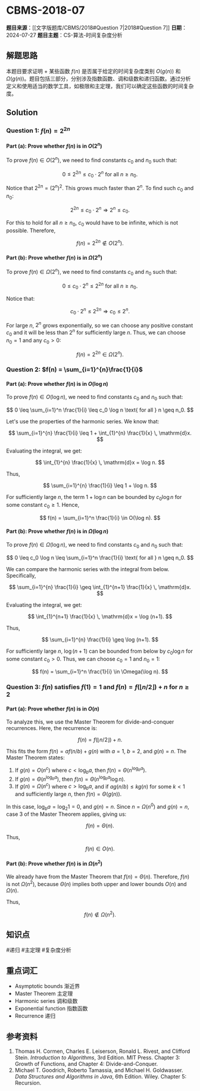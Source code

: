 # CBMS-2018-07

**题目来源**：[[文字版题库/CBMS/2018#Question 7|2018#Question 7]]
**日期**：2024-07-27
**题目主题**：CS-算法-时间复杂度分析

## 解题思路

本题目要求证明 + 某些函数 $f(n)$ 是否属于给定的时间复杂度类别 $O(g(n))$ 和 $\Omega(g(n))$。题目包括三部分，分别涉及指数函数、调和级数和递归函数。通过分析定义和使用适当的数学工具，如极限和主定理，我们可以确定这些函数的时间复杂度。

## Solution

### Question 1: $f(n) = 2^{2n}$

#### Part (a): Prove whether $f(n)$ is in $O(2^n)$

To prove $f(n) \in O(2^n)$, we need to find constants $c_0$ and $n_0$ such that:

$$
 0 \leq 2^{2n} \leq c_0 \cdot 2^n \text{ for all } n \geq n_0. 
$$

Notice that $2^{2n} = (2^n)^2$. This grows much faster than $2^n$. To find such $c_0$ and $n_0$:

$$
 2^{2n} \leq c_0 \cdot 2^n \Rightarrow 2^n \leq c_0. 
$$

For this to hold for all $n \geq n_0$, $c_0$ would have to be infinite, which is not possible. Therefore,

$$
 f(n) = 2^{2n} \notin O(2^n). 
$$

#### Part (b): Prove whether $f(n)$ is in $\Omega(2^n)$

To prove $f(n) \in \Omega(2^n)$, we need to find constants $c_0$ and $n_0$ such that:

$$
 0 \leq c_0 \cdot 2^n \leq 2^{2n} \text{ for all } n \geq n_0. 
$$

Notice that:

$$
 c_0 \cdot 2^n \leq 2^{2n} \Rightarrow c_0 \leq 2^n. 
$$

For large $n$, $2^n$ grows exponentially, so we can choose any positive constant $c_0$ and it will be less than $2^n$ for sufficiently large $n$. Thus, we can choose $n_0 = 1$ and any $c_0 > 0$:

$$
 f(n) = 2^{2n} \in \Omega(2^n). 
$$

### Question 2: $f(n) = \sum_{i=1}^{n}\frac{1}{i}$

#### Part (a): Prove whether $f(n)$ is in $O(\log n)$

To prove $f(n) \in O(\log n)$, we need to find constants $c_0$ and $n_0$ such that:

$$
 0 \leq \sum_{i=1}^n \frac{1}{i} \leq c_0 \log n \text{ for all } n \geq n_0. 
$$

Let's use the properties of the harmonic series. We know that:

$$
 \sum_{i=1}^{n} \frac{1}{i} \leq 1 + \int_{1}^{n} \frac{1}{x} \, \mathrm{d}x. 
$$

Evaluating the integral, we get:

$$
 \int_{1}^{n} \frac{1}{x} \, \mathrm{d}x = \log n. 
$$

Thus,

$$
 \sum_{i=1}^{n} \frac{1}{i} \leq 1 + \log n. 
$$

For sufficiently large $n$, the term $1 + \log n$ can be bounded by $c_0 \log n$ for some constant $c_0 \geq 1$. Hence,

$$
 f(n) = \sum_{i=1}^n \frac{1}{i} \in O(\log n). 
$$

#### Part (b): Prove whether $f(n)$ is in $\Omega(\log n)$

To prove $f(n) \in \Omega(\log n)$, we need to find constants $c_0$ and $n_0$ such that:

$$
 0 \leq c_0 \log n \leq \sum_{i=1}^n \frac{1}{i} \text{ for all } n \geq n_0. 
$$

We can compare the harmonic series with the integral from below. Specifically,

$$
 \sum_{i=1}^{n} \frac{1}{i} \geq \int_{1}^{n+1} \frac{1}{x} \, \mathrm{d}x. 
$$

Evaluating the integral, we get:

$$
 \int_{1}^{n+1} \frac{1}{x} \, \mathrm{d}x = \log (n+1). 
$$

Thus,

$$
 \sum_{i=1}^{n} \frac{1}{i} \geq \log (n+1). 
$$

For sufficiently large $n$, $\log (n+1)$ can be bounded from below by $c_0 \log n$ for some constant $c_0 > 0$. Thus, we can choose $c_0 = 1$ and $n_0 = 1$:

$$
 f(n) = \sum_{i=1}^n \frac{1}{i} \in \Omega(\log n). 
$$

### Question 3: $f(n)$ satisfies $f(1) = 1$ and $f(n) = f(\lfloor n/2 \rfloor) + n$ for $n \geq 2$

#### Part (a): Prove whether $f(n)$ is in $O(n)$

To analyze this, we use the Master Theorem for divide-and-conquer recurrences. Here, the recurrence is:

$$
 f(n) = f(\lfloor n/2 \rfloor) + n. 
$$

This fits the form $f(n) = a f(n/b) + g(n)$ with $a = 1$, $b = 2$, and $g(n) = n$. The Master Theorem states:

1. If $g(n) = O(n^c)$ where $c < \log_b a$, then $f(n) = \Theta(n^{\log_b a})$.
2. If $g(n) = \Theta(n^{\log_b a})$, then $f(n) = \Theta(n^{\log_b a} \log n)$.
3. If $g(n) = \Omega(n^c)$ where $c > \log_b a$, and if $a g(n/b) \leq k g(n)$ for some $k < 1$ and sufficiently large $n$, then $f(n) = \Theta(g(n))$.

In this case, $\log_b a = \log_2 1 = 0$, and $g(n) = n$. Since $n = \Omega(n^0)$ and $g(n) = n$, case 3 of the Master Theorem applies, giving us:

$$
 f(n) = \Theta(n). 
$$

Thus,

$$
 f(n) \in O(n). 
$$

#### Part (b): Prove whether $f(n)$ is in $\Omega(n^2)$

We already have from the Master Theorem that $f(n) = \Theta(n)$. Therefore, $f(n)$ is not $\Omega(n^2)$, because $\Theta(n)$ implies both upper and lower bounds $O(n)$ and $\Omega(n)$.

Thus,

$$
 f(n) \notin \Omega(n^2). 
$$

## 知识点

#递归 #主定理 #复杂度分析

## 重点词汇

- Asymptotic bounds 渐近界
- Master Theorem 主定理
- Harmonic series 调和级数
- Exponential function 指数函数
- Recurrence 递归

## 参考资料

1. Thomas H. Cormen, Charles E. Leiserson, Ronald L. Rivest, and Clifford Stein. *Introduction to Algorithms*, 3rd Edition. MIT Press. Chapter 3: Growth of Functions, and Chapter 4: Divide-and-Conquer.
2. Michael T. Goodrich, Roberto Tamassia, and Michael H. Goldwasser. *Data Structures and Algorithms in Java*, 6th Edition. Wiley. Chapter 5: Recursion.
